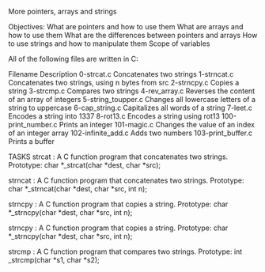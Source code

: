 More pointers, arrays and strings

Objectives:
What are pointers and how to use them
What are arrays and how to use them
What are the differences between pointers and arrays
How to use strings and how to manipulate them
Scope of variables

All of the following files are written in C:

Filename		Description
0-strcat.c		Concatenates two strings
1-strncat.c		Concatenates two strings, using n bytes from src
2-strncpy.c		Copies a string
3-strcmp.c		Compares two strings
4-rev_array.c		Reverses the content of an array of integers
5-string_toupper.c	Changes all lowercase letters of a string to uppercase
6-cap_string.c		Capitalizes all words of a string
7-leet.c		Encodes a string into 1337
8-rot13.c		Encodes a string using rot13
100-print_number.c	Prints an integer
101-magic.c		Changes the value of an index of an integer array
102-infinite_add.c	Adds two numbers
103-print_buffer.c	Prints a buffer

TASKS
strcat : A C function program that concatenates two strings.
Prototype: char *_strcat(char *dest, char *src);

strncat : A C function program that concatenates two strings.
Prototype: char *_strncat(char *dest, char *src, int n);

strncpy : A C function program that copies a string.
Prototype: char *_strncpy(char *dest, char *src, int n);

strncpy : A C function program that copies a string.
Prototype: char *_strncpy(char *dest, char *src, int n);

strcmp : A C function program that compares two strings.
Prototype: int _strcmp(char *s1, char *s2);


